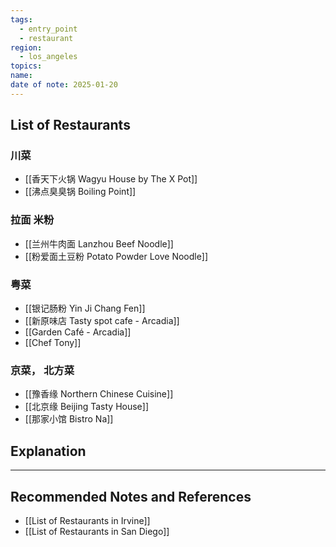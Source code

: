 ```yaml
---
tags:
  - entry_point
  - restaurant
region:
  - los_angeles
topics: 
name: 
date of note: 2025-01-20
---
```


## List of Restaurants

### 川菜

- [[香天下火锅 Wagyu House by The X Pot]]
- [[沸点臭臭锅 Boiling Point]]

### 拉面 米粉

- [[兰州牛肉面 Lanzhou Beef Noodle]]
- [[粉爱面土豆粉 Potato Powder Love Noodle]]

### 粤菜

- [[银记肠粉 Yin Ji Chang Fen]]
- [[新原味店 Tasty spot cafe - Arcadia]]
- [[Garden Café - Arcadia]]
- [[Chef Tony]]


### 京菜， 北方菜

- [[豫香缘 Northern Chinese Cuisine]]
- [[北京缘 Beijing Tasty House]]
- [[那家小馆 Bistro Na]]




## Explanation





-----------
##  Recommended Notes and References

- [[List of Restaurants in Irvine]]
- [[List of Restaurants in San Diego]]